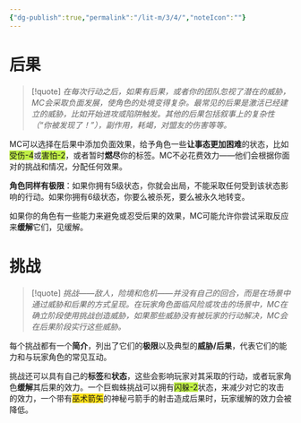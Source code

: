 ```yaml
---
{"dg-publish":true,"permalink":"/lit-m/3/4/","noteIcon":""}
---
```


# 后果

>[!quote]
>*在每次行动之后，如果有后果，或者你的团队忽视了潜在的威胁，MC会采取负面发展，使角色的处境变得复杂。最常见的后果是激活已经建立的威胁，比如开始进攻或陷阱触发。其他的后果包括叙事上的复杂性（“你被发现了！”），副作用，耗竭，对盟友的伤害等等。*

MC可以选择在后果中添加负面效果，给予角色一些**让事态更加困难**的状态，比如<span style="background:#bfef45">受伤-4</span>或<span style="background:#bfef45">害怕-2</span>，或者暂时**燃尽**你的标签。MC不必花费效力——他们会根据你面对的挑战和情况，分配任何效果。

**角色同样有极限**：如果你拥有5级状态，你就会出局，不能采取任何受到该状态影响的行动。如果你拥有6级状态，你要么被杀死，要么被永久地转变。

如果你的角色有一些能力来避免或忍受后果的效果，MC可能允许你尝试采取反应来**缓解**它们，见缓解。

# 挑战

>[!quote]
>*挑战——敌人，险境和危机——并没有自己的回合，而是在场景中通过威胁和后果的方式呈现。在玩家角色面临风险或攻击的场景中，MC在确立阶段使用挑战创造威胁，如果那些威胁没有被玩家的行动解决，MC会在后果阶段实行这些威胁。*

每个挑战都有一个**简介**，列出了它们的**极限**以及典型的**威胁/后果**，代表它们的能力和与玩家角色的常见互动。

挑战还可以具有自己的**标签**和**状态**，这些会影响玩家对其采取的行动，或者玩家角色**缓解**其后果的效力。一个巨蜘蛛挑战可以拥有<span style="background:#bfef45">闪躲-2</span>状态，来减少对它的攻击的效力，一个带有<span style="background:#ffe119">巫术箭矢</span>的神秘弓箭手的射击造成后果时，玩家缓解的效力会被降低。